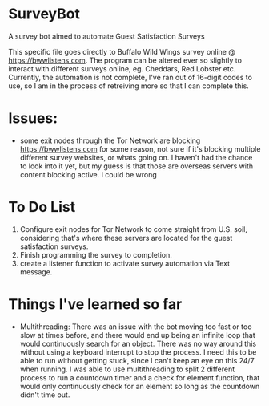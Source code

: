 # SurveyBot
A survey bot aimed to automate Guest Satisfaction Surveys

This specific file goes directly to Buffalo Wild Wings survey online @ https://bwwlistens.com.
The program can be altered ever so slightly to interact with different surveys online, eg. Cheddars, Red Lobster etc.
Currently, the automation is not complete, I've ran out of 16-digit codes to use, so I am in the process of retreiving more
so that I can complete this.

Issues:
=======
- some exit nodes through the Tor Network are blocking https://bwwlistens.com for some reason, not sure if
  it's blocking multiple different survey websites, or whats going on. I haven't had the chance to look into it yet,
  but my guess is that those are overseas servers with content blocking active. I could be wrong


To Do List
==========
1. Configure exit nodes for Tor Network to come straight from U.S. soil, considering that's where these servers
  are located for the guest satisfaction surveys.
2. Finish programming the survey to completion.
3. create a listener function to activate survey automation via Text message.

Things I've learned so far
==========================
- Multithreading: There was an issue with the bot moving too fast or too slow at times before, and there would end up
  being an infinite loop that would continuously search for an object. There was no way around this without using a 
  keyboard interrupt to stop the process. I need this to be able to run without getting stuck, since I can't keep an eye
  on this 24/7 when running. I was able to use multithreading to split 2 different process to run a countdown timer and
  a check for element function, that would only continuously check for an element so long as the countdown didn't time out.
